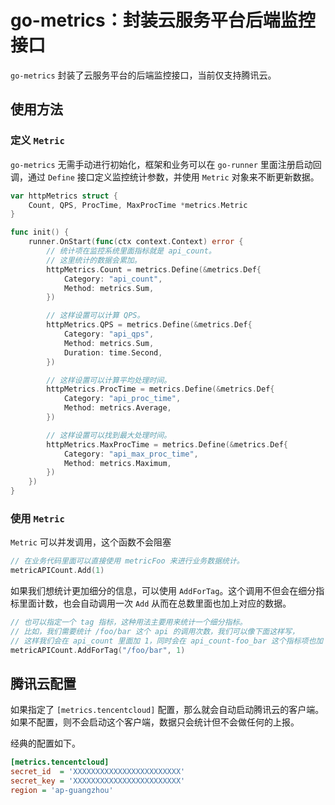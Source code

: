 # go-metrics：封装云服务平台后端监控接口 #

`go-metrics` 封装了云服务平台的后端监控接口，当前仅支持腾讯云。

## 使用方法 ##

### 定义 `Metric` ###

`go-metrics` 无需手动进行初始化，框架和业务可以在 `go-runner` 里面注册启动回调，通过 `Define` 接口定义监控统计参数，并使用 `Metric` 对象来不断更新数据。

```go
var httpMetrics struct {
    Count, QPS, ProcTime, MaxProcTime *metrics.Metric
}

func init() {
    runner.OnStart(func(ctx context.Context) error {
        // 统计项在监控系统里面指标就是 api_count。
        // 这里统计的数据会累加。
        httpMetrics.Count = metrics.Define(&metrics.Def{
            Category: "api_count",
            Method: metrics.Sum,
        })

        // 这样设置可以计算 QPS。
        httpMetrics.QPS = metrics.Define(&metrics.Def{
            Category: "api_qps",
            Method: metrics.Sum,
            Duration: time.Second,
        })

        // 这样设置可以计算平均处理时间。
        httpMetrics.ProcTime = metrics.Define(&metrics.Def{
            Category: "api_proc_time",
            Method: metrics.Average,
        })

        // 这样设置可以找到最大处理时间。
        httpMetrics.MaxProcTime = metrics.Define(&metrics.Def{
            Category: "api_max_proc_time",
            Method: metrics.Maximum,
        })
    })
}
```

### 使用 `Metric` ###

`Metric` 可以并发调用，这个函数不会阻塞

```go
// 在业务代码里面可以直接使用 metricFoo 来进行业务数据统计。
metricAPICount.Add(1)
```

如果我们想统计更加细分的信息，可以使用 `AddForTag`。这个调用不但会在细分指标里面计数，也会自动调用一次 `Add` 从而在总数里面也加上对应的数据。

```go
// 也可以指定一个 tag 指标，这种用法主要用来统计一个细分指标。
// 比如，我们需要统计 /foo/bar 这个 api 的调用次数，我们可以像下面这样写，
// 这样我们会在 api_count 里面加 1，同时会在 api_count-foo_bar 这个指标项也加 1。
metricAPICount.AddForTag("/foo/bar", 1)
```

## 腾讯云配置 ##

如果指定了 `[metrics.tencentcloud]` 配置，那么就会自动启动腾讯云的客户端。如果不配置，则不会启动这个客户端，数据只会统计但不会做任何的上报。

经典的配置如下。

```ini
[metrics.tencentcloud]
secret_id  = 'XXXXXXXXXXXXXXXXXXXXXXXX'
secret_key = 'XXXXXXXXXXXXXXXXXXXXXXXX'
region = 'ap-guangzhou'
```
